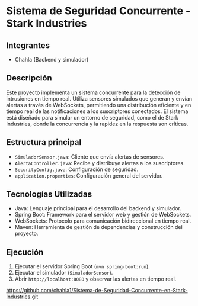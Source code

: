 # Sistema de Seguridad Concurrente - Stark Industries

## Integrantes
- Chahla (Backend y simulador)

## Descripción
Este proyecto implementa un sistema concurrente para la detección de intrusiones en tiempo real.
Utiliza sensores simulados que generan y envían alertas a través de WebSockets, permitiendo una 
distribución eficiente y en tiempo real de las notificaciones a los suscriptores conectados. 
El sistema está diseñado para simular un entorno de seguridad, como el de Stark Industries, 
donde la concurrencia y la rapidez en la respuesta son críticas.

## Estructura principal
- `SimuladorSensor.java`: Cliente que envía alertas de sensores.
- `AlertaController.java`: Recibe y distribuye alertas a los suscriptores.
- `SecurityConfig.java`: Configuración de seguridad.
- `application.properties`: Configuración general del servidor.

## Tecnologías Utilizadas
- Java: Lenguaje principal para el desarrollo del backend y simulador.
- Spring Boot: Framework para el servidor web y gestión de WebSockets.
- WebSockets: Protocolo para comunicación bidireccional en tiempo real.
- Maven: Herramienta de gestión de dependencias y construcción del proyecto.

## Ejecución
1. Ejecutar el servidor Spring Boot (`mvn spring-boot:run`).
2. Ejecutar el simulador (`SimuladorSensor`).
3. Abrir `http://localhost:8080` y observar las alertas en tiempo real.




https://github.com/chahla1/Sistema-de-Seguridad-Concurrente-en-Stark-Industries.git
